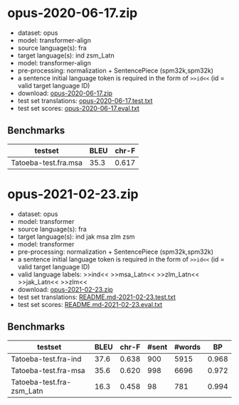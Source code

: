 # opus-2020-06-17.zip

* dataset: opus
* model: transformer-align
* source language(s): fra
* target language(s): ind zsm_Latn
* model: transformer-align
* pre-processing: normalization + SentencePiece (spm32k,spm32k)
* a sentence initial language token is required in the form of `>>id<<` (id = valid target language ID)
* download: [opus-2020-06-17.zip](https://object.pouta.csc.fi/Tatoeba-MT-models/fra-msa/opus-2020-06-17.zip)
* test set translations: [opus-2020-06-17.test.txt](https://object.pouta.csc.fi/Tatoeba-MT-models/fra-msa/opus-2020-06-17.test.txt)
* test set scores: [opus-2020-06-17.eval.txt](https://object.pouta.csc.fi/Tatoeba-MT-models/fra-msa/opus-2020-06-17.eval.txt)

## Benchmarks

| testset               | BLEU  | chr-F |
|-----------------------|-------|-------|
| Tatoeba-test.fra.msa 	| 35.3 	| 0.617 |



# opus-2021-02-23.zip

* dataset: opus
* model: transformer
* source language(s): fra
* target language(s): ind jak msa zlm zsm
* model: transformer
* pre-processing: normalization + SentencePiece (spm32k,spm32k)
* a sentence initial language token is required in the form of `>>id<<` (id = valid target language ID)
* valid language labels: >>ind<< >>msa_Latn<< >>zlm_Latn<< >>jak_Latn<< >>zlm<<
* download: [opus-2021-02-23.zip](https://object.pouta.csc.fi/Tatoeba-MT-models/fra-msa/opus-2021-02-23.zip)
* test set translations: [README.md-2021-02-23.test.txt](https://object.pouta.csc.fi/Tatoeba-MT-models/fra-msa/README.md-2021-02-23.test.txt)
* test set scores: [README.md-2021-02-23.eval.txt](https://object.pouta.csc.fi/Tatoeba-MT-models/fra-msa/README.md-2021-02-23.eval.txt)

## Benchmarks

| testset | BLEU  | chr-F | #sent | #words | BP |
|---------|-------|-------|-------|--------|----|
| Tatoeba-test.fra-ind 	| 37.6 	| 0.638 	| 900 	| 5915 	| 0.968 |
| Tatoeba-test.fra-msa 	| 35.6 	| 0.620 	| 998 	| 6696 	| 0.972 |
| Tatoeba-test.fra-zsm_Latn 	| 16.3 	| 0.458 	| 98 	| 781 	| 0.994 |

